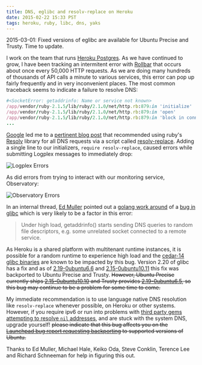 ```yaml
---
title: DNS, eglibc and resolv-replace on Heroku
date: 2015-02-22 15:33 PST
tags: heroku, ruby, libc, dns, yaks
---
```


2015-03-01: Fixed versions of eglibc are available for Ubuntu Precise and
Trusty. Time to update.

I work on the team that runs [Heroku Postgres]. As we have continued to grow, I
have been tracking an intermitent error with [Rollbar][] that occurs about once
every 50,000 HTTP requests. As we are doing many hundreds of thousands of API
calls a minute to various services, this error can pop up fairly frequently and
in very inconvenient places. The most common traceback seems to indicate a
failure to resolve DNS:

```ruby
#<SocketError: getaddrinfo: Name or service not known>
/app/vendor/ruby-2.1.5/lib/ruby/2.1.0/net/http.rb:879:in 'initialize'
/app/vendor/ruby-2.1.5/lib/ruby/2.1.0/net/http.rb:879:in 'open'
/app/vendor/ruby-2.1.5/lib/ruby/2.1.0/net/http.rb:879:in 'block in connect'
...
```

[Google][] led me to a [pertinent blog post][] that recommended using ruby's
[Resolv][] library for all DNS requests via a script called [resolv-replace][].
Adding a single line to our initializers, `require resolv-replace`, caused errors
while submitting Logplex messages to immediately drop:

![Logplex Errors][logplexerrors]

As did errors from trying to interact with our monitoring service, Observatory:

![Observatory Errors][observatoryerrors]

In an internal thread, [Ed Muller][] pointed out a [golang work around][]
of a [bug in glibc][] which is very likely to be a factor in this error:

> Under high load, getaddrinfo() starts sending DNS queries to random
file descriptors, e.g. some unrelated socket connected to a remote service.

As Heroku is a shared platform with multitenant runtime instances, it is
possible for a random runtime to experience high load and the [cedar-14 glibc
binaries][] are known to be impacted by this bug. Version 2.20 of glibc has a
fix and as of [2.19-0ubuntu6.6][] and [2.15-0ubuntu10.11][] this fix was
backported to Ubuntu Precise and Trusty. <s>However, Ubuntu Precise currently
ships [2.15-0ubuntu10.10][] and Trusty provides [2.19-0ubuntu6.5][], so this
bug may continue to be a problem for some time to come.</s>

My immediate recommendation is to use language native DNS resolution like
`resolv-replace` whenever possible, on Heroku or other systems. However, if you
require ipv6 or run into problems with [third party gems attempting to resolve
`nil` addresses][], and are stuck with the system DNS, upgrade yourself!
<s>please indicate that this bug affects you on the [Launchpad bug report
requesting backporting][] to supported versions of Ubuntu.</s>

Thanks to Ed Muller, Michael Hale, Keiko Oda, Steve Conklin, Terence Lee and
Richard Schneeman for help in figuring this out.

[logplexerrors]: /2015-02-22-dns-eglibc-and-resolv-replace-on-heroku/logplex_errors.png
[observatoryerrors]: /2015-02-22-dns-eglibc-and-resolv-replace-on-heroku/observatory_errors.png

[Heroku Postgres]: https://www.heroku.com/postgres
[Rollbar]: https://devcenter.heroku.com/articles/rollbar
[pertinent blog post]: http://www.subelsky.com/2014/05/fixing-socketerror-getaddrinfo-name-or.html
[Google]: http://lmgtfy.com/?q=SocketError%3A+getaddrinfo%3A+Name+or+service+not+known+heroku
[Resolv]: http://apidock.com/ruby/Resolv
[Ed Muller]: https://twitter.com/freeformz
[golang work around]: https://github.com/golang/go/issues/6336#issuecomment-66085142
[bug in glibc]: https://sourceware.org/bugzilla/show_bug.cgi?id=15946
[resolv-replace]: https://github.com/ruby/ruby/blob/trunk/lib/resolv-replace.rb
[2.15-0ubuntu10.10]: http://packages.ubuntu.com/precise-updates/libc6
[2.19-0ubuntu6.5]: http://packages.ubuntu.com/trusty-updates/libc6
[cedar-14 glibc binaries]: https://devcenter.heroku.com/articles/cedar-ubuntu-packages
[vote]: https://bugs.launchpad.net/eglibc/+bug/1421393
[Launchpad bug report requesting backporting]: https://bugs.launchpad.net/eglibc/+bug/1421393
[third party gems attempting to resolve `nil` addresses]: https://github.com/mperham/sidekiq/issues/1258#issuecomment-27389456
[2.19-0ubuntu6.6]: https://bazaar.launchpad.net/~ubuntu-branches/ubuntu/trusty/eglibc/trusty-security/revision/346
[2.15-0ubuntu10.11]: https://bazaar.launchpad.net/~ubuntu-branches/ubuntu/precise/eglibc/precise-security/revision/316
